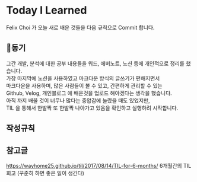 # Today I Learned
Felix Choi 가 오늘 새로 배운 것들을 다음 규칙으로  Commit 합니다.

## 🎈동기  
그간 개발, 분석에 대한 공부 내용들을 워드, 에버노트, 노션 등에 개인적으로 정리를 했습니다.  
가장 마지막에 노션을 사용하였고 마크다운 방식의 글쓰기가 편해지면서    
마크다운을 사용하며, 많은 사람들이 볼 수 있고, 간편하게 관리할 수 있는  
Github, Velog, 개인블로그 에 배운것을 업로드 해야겠다는 생각을 했습니다.  
아직 까지 배울 것이 너무나 많다는 중압감에 눌렸을 때도 있었지만,  
TIL 을 통해서 한발짝 또 한발짝 나아가고 있음을 확인하고 실행하려 시작합니다.    

## 작성규칙


## 참고글
https://wayhome25.github.io/til/2017/08/14/TIL-for-6-months/ 6개월간의 TIL 회고 (꾸준히 하면 좋은 일이 생긴다)
